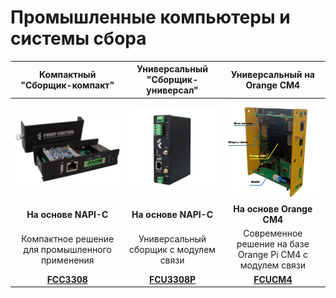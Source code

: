 # Промышленные компьютеры и системы сбора

| Компактный "Сборщик-компакт" | Универсальный "Сборщик-универсал" | Универсальный на Orange CM4 |
|:---:|:---:|:---:|
| ![FCC3308](FCC3308/img/FCC3308-black2.jpg) | ![FCU3308P](FCU3308P/img/fcu3308-main-1.jpg) | ![FCUCM4](FCUCM4/img/FCUCM4-3d.jpg) |
| **На основе NAPI-C** | **На основе NAPI-C** | **На основе Orange CM4** |
| Компактное решение для промышленного применения | Универсальный сборщик с модулем связи  | Современное решение на базе Orange Pi CM4 с модулем связи |
| [**FCC3308**](/docs/computers-industrial/FCC3308/) | [**FCU3308P**](/docs/computers-industrial/FCU3308P/)  | [**FCUCM4**](/docs/computers-industrial/FCUCM4/) |
